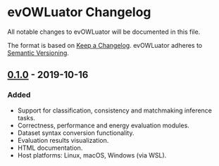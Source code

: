 # evOWLuator Changelog

All notable changes to evOWLuator will be documented in this file.

The format is based on [Keep a Changelog](https://keepachangelog.com/en/1.0.0/).
evOWLuator adheres to [Semantic Versioning](https://semver.org/spec/v2.0.0.html).

## [0.1.0] - 2019-10-16
### Added
- Support for classification, consistency and matchmaking inference tasks.
- Correctness, performance and energy evaluation modules.
- Dataset syntax conversion functionality.
- Evaluation results visualization.
- HTML documentation.
- Host platforms: Linux, macOS, Windows (via WSL).

[0.1.0]: https://github.com/sisinflab-swot/evowluator/releases/tag/v0.1.0
